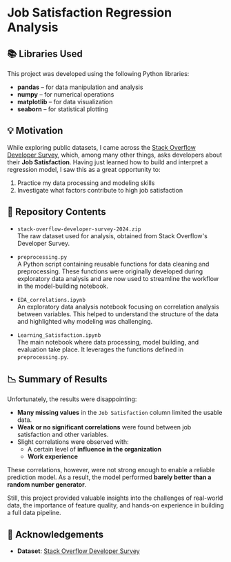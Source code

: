 # Job Satisfaction Regression Analysis

## 📚 Libraries Used

This project was developed using the following Python libraries:

- **pandas** – for data manipulation and analysis  
- **numpy** – for numerical operations  
- **matplotlib** – for data visualization  
- **seaborn** – for statistical plotting  

## 💡 Motivation

While exploring public datasets, I came across the [Stack Overflow Developer Survey](https://survey.stackoverflow.co/), which, among many other things, asks developers about their **Job Satisfaction**. Having just learned how to build and interpret a regression model, I saw this as a great opportunity to:

1. Practice my data processing and modeling skills
2. Investigate what factors contribute to high job satisfaction

## 📂 Repository Contents

- `stack-overflow-developer-survey-2024.zip`  
  The raw dataset used for analysis, obtained from Stack Overflow's Developer Survey.

- `preprocessing.py`  
  A Python script containing reusable functions for data cleaning and preprocessing. These functions were originally developed during exploratory data analysis and are now used to streamline the workflow in the model-building notebook.

- `EDA_correlations.ipynb`  
  An exploratory data analysis notebook focusing on correlation analysis between variables. This helped to understand the structure of the data and highlighted why modeling was challenging.

- `Learning_Satisfaction.ipynb`  
  The main notebook where data processing, model building, and evaluation take place. It leverages the functions defined in `preprocessing.py`.

## 📉 Summary of Results

Unfortunately, the results were disappointing:

- **Many missing values** in the `Job Satisfaction` column limited the usable data.
- **Weak or no significant correlations** were found between job satisfaction and other variables.
- Slight correlations were observed with:
  - A certain level of **influence in the organization**
  - **Work experience**
  
These correlations, however, were not strong enough to enable a reliable prediction model. As a result, the model performed **barely better than a random number generator**.

Still, this project provided valuable insights into the challenges of real-world data, the importance of feature quality, and hands-on experience in building a full data pipeline.

## 🙏 Acknowledgements

- **Dataset**: [Stack Overflow Developer Survey](https://survey.stackoverflow.co/)

